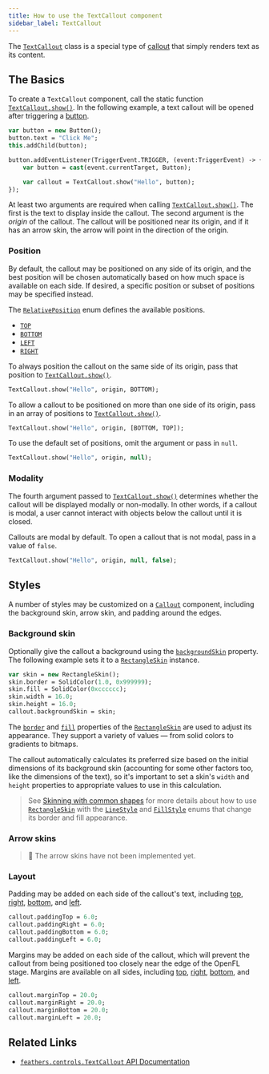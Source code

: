 ```yaml
---
title: How to use the TextCallout component
sidebar_label: TextCallout
---
```


The [`TextCallout`](https://api.feathersui.com/current/feathers/controls/TextCallout.html) class is a special type of [callout](./callout.md) that simply renders text as its content.

## The Basics

To create a `TextCallout` component, call the static function [`TextCallout.show()`](https://api.feathersui.com/current/feathers/controls/TextCallout.html#show). In the following example, a text callout will be opened after triggering a [button](./button.md).

```hx
var button = new Button();
button.text = "Click Me";
this.addChild(button);

button.addEventListener(TriggerEvent.TRIGGER, (event:TriggerEvent) -> {
    var button = cast(event.currentTarget, Button);

    var callout = TextCallout.show("Hello", button);
});
```

At least two arguments are required when calling [`TextCallout.show()`](https://api.feathersui.com/current/feathers/controls/TextCallout.html#show). The first is the text to display inside the callout. The second argument is the _origin_ of the callout. The callout will be positioned near its origin, and if it has an arrow skin, the arrow will point in the direction of the origin.

### Position

By default, the callout may be positioned on any side of its origin, and the best position will be chosen automatically based on how much space is available on each side. If desired, a specific position or subset of positions may be specified instead.

The [`RelativePosition`](https://api.feathersui.com/current/feathers/layout/RelativePosition.html) enum defines the available positions.

- [`TOP`](https://api.feathersui.com/current/feathers/layout/RelativePosition.html#TOP)
- [`BOTTOM`](https://api.feathersui.com/current/feathers/layout/RelativePosition.html#BOTTOM)
- [`LEFT`](https://api.feathersui.com/current/feathers/layout/RelativePosition.html#LEFT)
- [`RIGHT`](https://api.feathersui.com/current/feathers/layout/RelativePosition.html#RIGHT)

To always position the callout on the same side of its origin, pass that position to [`TextCallout.show()`](https://api.feathersui.com/current/feathers/controls/TextCallout.html#show).

```hx
TextCallout.show("Hello", origin, BOTTOM);
```

To allow a callout to be positioned on more than one side of its origin, pass in an array of positions to [`TextCallout.show()`](https://api.feathersui.com/current/feathers/controls/TextCallout.html#show).

```hx
TextCallout.show("Hello", origin, [BOTTOM, TOP]);
```

To use the default set of positions, omit the argument or pass in `null`.

```hx
TextCallout.show("Hello", origin, null);
```

### Modality

The fourth argument passed to [`TextCallout.show()`](https://api.feathersui.com/current/feathers/controls/TextCallout.html#show) determines whether the callout will be displayed modally or non-modally. In other words, if a callout is modal, a user cannot interact with objects below the callout until it is closed.

Callouts are modal by default. To open a callout that is not modal, pass in a value of `false`.

```hx
TextCallout.show("Hello", origin, null, false);
```

## Styles

A number of styles may be customized on a [`Callout`](https://api.feathersui.com/current/feathers/controls/Callout.html) component, including the background skin, arrow skin, and padding around the edges.

### Background skin

Optionally give the callout a background using the [`backgroundSkin`](https://api.feathersui.com/current/feathers/controls/Callout.html#backgroundSkin) property. The following example sets it to a [`RectangleSkin`](https://api.feathersui.com/current/feathers/skins/RectangleSkin.html) instance.

```hx
var skin = new RectangleSkin();
skin.border = SolidColor(1.0, 0x999999);
skin.fill = SolidColor(0xcccccc);
skin.width = 16.0;
skin.height = 16.0;
callout.backgroundSkin = skin;
```

The [`border`](https://api.feathersui.com/current/feathers/skins/BaseGraphicsPathSkin.html#border) and [`fill`](https://api.feathersui.com/current/feathers/skins/BaseGraphicsPathSkin.html#fill) properties of the [`RectangleSkin`](https://api.feathersui.com/current/feathers/skins/RectangleSkin.html) are used to adjust its appearance. They support a variety of values — from solid colors to gradients to bitmaps.

The callout automatically calculates its preferred size based on the initial dimensions of its background skin (accounting for some other factors too, like the dimensions of the text), so it's important to set a skin's `width` and `height` properties to appropriate values to use in this calculation.

> See [Skinning with common shapes](./shape-skins.md) for more details about how to use [`RectangleSkin`](https://api.feathersui.com/current/feathers/skins/RectangleSkin.html) with the [`LineStyle`](https://api.feathersui.com/current/feathers/graphics/LineStyle.html) and [`FillStyle`](https://api.feathersui.com/current/feathers/graphics/FillStyle.html) enums that change its border and fill appearance.

### Arrow skins

> 🚧 The arrow skins have not been implemented yet.

### Layout

Padding may be added on each side of the callout's text, including [top](https://api.feathersui.com/current/feathers/controls/Callout.html#paddingTop), [right](https://api.feathersui.com/current/feathers/controls/Callout.html#paddingRight), [bottom](https://api.feathersui.com/current/feathers/controls/Callout.html#paddingBottom), and [left](https://api.feathersui.com/current/feathers/controls/Callout.html#paddingLeft).

```hx
callout.paddingTop = 6.0;
callout.paddingRight = 6.0;
callout.paddingBottom = 6.0;
callout.paddingLeft = 6.0;
```

Margins may be added on each side of the callout, which will prevent the callout from being positioned too closely near the edge of the OpenFL stage. Margins are available on all sides, including [top](https://api.feathersui.com/current/feathers/controls/Callout.html#marginTop), [right](https://api.feathersui.com/current/feathers/controls/Callout.html#marginRight), [bottom](https://api.feathersui.com/current/feathers/controls/Callout.html#marginBottom), and [left](https://api.feathersui.com/current/feathers/controls/Callout.html#marginLeft).

```hx
callout.marginTop = 20.0;
callout.marginRight = 20.0;
callout.marginBottom = 20.0;
callout.marginLeft = 20.0;
```

## Related Links

- [`feathers.controls.TextCallout` API Documentation](https://api.feathersui.com/current/feathers/controls/TextCallout.html)
